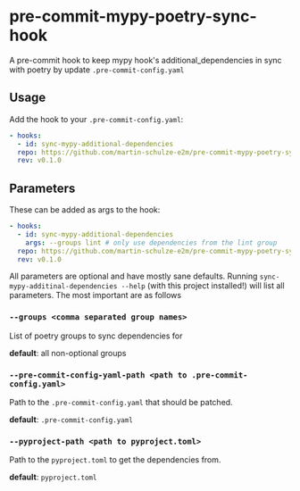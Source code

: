 # pre-commit-mypy-poetry-sync-hook
A pre-commit hook to keep mypy hook's additional_dependencies in sync with poetry by update `.pre-commit-config.yaml`

## Usage

Add the hook to your `.pre-commit-config.yaml`:

```yaml
- hooks:
  - id: sync-mypy-additional-dependencies
  repo: https://github.com/martin-schulze-e2m/pre-commit-mypy-poetry-sync-hook
  rev: v0.1.0
```

## Parameters

These can be added as args to the hook:

```yaml
- hooks:
  - id: sync-mypy-additional-dependencies
    args: --groups lint # only use dependencies from the lint group
  repo: https://github.com/martin-schulze-e2m/pre-commit-mypy-poetry-sync-hook
  rev: v0.1.0
```

All parameters are optional and have mostly sane defaults.
Running `sync-mypy-additinal-dependencies --help` (with this project installed!) will list all parameters.
The most important are as follows

### `--groups <comma separated group names>`

List of poetry groups to sync dependencies for

**default**: all non-optional groups

### `--pre-commit-config-yaml-path <path to .pre-commit-config.yaml>`

Path to the `.pre-commit-config.yaml` that should be patched.

**default**: `.pre-commit-config.yaml`

### `--pyproject-path <path to pyproject.toml>`

Path to the `pyproject.toml` to get the dependencies from.

**default**: `pyproject.toml`
